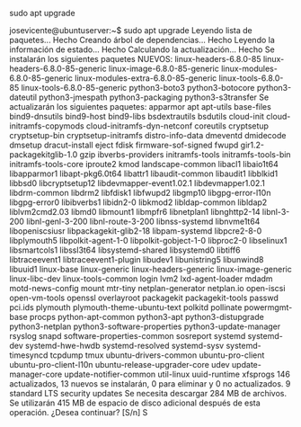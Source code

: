 sudo apt upgrade

josevicente@ubuntuserver:~$ sudo apt upgrade
Leyendo lista de paquetes... Hecho
Creando árbol de dependencias... Hecho
Leyendo la información de estado... Hecho
Calculando la actualización... Hecho
Se instalarán los siguientes paquetes NUEVOS:
  linux-headers-6.8.0-85 linux-headers-6.8.0-85-generic
  linux-image-6.8.0-85-generic
  linux-modules-6.8.0-85-generic
  linux-modules-extra-6.8.0-85-generic linux-tools-6.8.0-85
  linux-tools-6.8.0-85-generic python3-boto3
  python3-botocore python3-dateutil python3-jmespath
  python3-packaging python3-s3transfer
Se actualizarán los siguientes paquetes:
  apparmor apt apt-utils base-files bind9-dnsutils
  bind9-host bind9-libs bsdextrautils bsdutils cloud-init
  cloud-initramfs-copymods cloud-initramfs-dyn-netconf
  coreutils cryptsetup cryptsetup-bin cryptsetup-initramfs
  distro-info-data dmeventd dmidecode dmsetup
  dracut-install eject fdisk firmware-sof-signed fwupd
  gir1.2-packagekitglib-1.0 gzip ibverbs-providers
  initramfs-tools initramfs-tools-bin initramfs-tools-core
  iproute2 kmod landscape-common libacl1 libaio1t64
  libapparmor1 libapt-pkg6.0t64 libattr1 libaudit-common
  libaudit1 libblkid1 libbsd0 libcryptsetup12
  libdevmapper-event1.02.1 libdevmapper1.02.1 libdrm-common
  libdrm2 libfdisk1 libfwupd2 libgmp10 libgpg-error-l10n
  libgpg-error0 libibverbs1 libidn2-0 libkmod2
  libldap-common libldap2 liblvm2cmd2.03 libmd0 libmount1
  libmpfr6 libnetplan1 libnghttp2-14 libnl-3-200
  libnl-genl-3-200 libnl-route-3-200 libnss-systemd
  libnvme1t64 libopeniscsiusr libpackagekit-glib2-18
  libpam-systemd libpcre2-8-0 libplymouth5
  libpolkit-agent-1-0 libpolkit-gobject-1-0 libproc2-0
  libselinux1 libsmartcols1 libssl3t64 libsystemd-shared
  libsystemd0 libtiff6 libtraceevent1 libtraceevent1-plugin
  libudev1 libunistring5 libunwind8 libuuid1 linux-base
  linux-generic linux-headers-generic linux-image-generic
  linux-libc-dev linux-tools-common login lvm2
  lxd-agent-loader mdadm motd-news-config mount mtr-tiny
  netplan-generator netplan.io open-iscsi open-vm-tools
  openssl overlayroot packagekit packagekit-tools passwd
  pci.ids plymouth plymouth-theme-ubuntu-text polkitd
  pollinate powermgmt-base procps python-apt-common
  python3-apt python3-distupgrade python3-netplan
  python3-software-properties python3-update-manager
  rsyslog snapd software-properties-common sosreport
  systemd systemd-dev systemd-hwe-hwdb systemd-resolved
  systemd-sysv systemd-timesyncd tcpdump tmux
  ubuntu-drivers-common ubuntu-pro-client
  ubuntu-pro-client-l10n ubuntu-release-upgrader-core udev
  update-manager-core update-notifier-common util-linux
  uuid-runtime xfsprogs
146 actualizados, 13 nuevos se instalarán, 0 para eliminar y 0 no actualizados.
9 standard LTS security updates
Se necesita descargar 284 MB de archivos.
Se utilizarán 415 MB de espacio de disco adicional después de esta operación.
¿Desea continuar? [S/n] S

